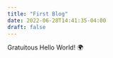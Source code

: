 ```yaml
---
title: "First Blog"
date: 2022-06-28T14:41:35-04:00
draft: false
---
```


Gratuitous Hello World! :earth_africa:
